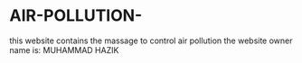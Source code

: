 # AIR-POLLUTION-
this website contains the massage to control air pollution the website owner name is: MUHAMMAD HAZIK

